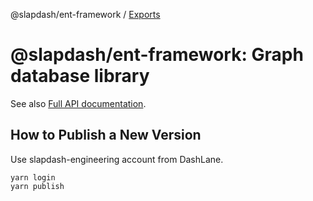 @slapdash/ent-framework / [Exports](modules.md)

# @slapdash/ent-framework: Graph database library

See also [Full API documentation](https://github.com/time-loop/slapdash/blob/master/packages/ent-framework/docs/modules.md).

## How to Publish a New Version

Use slapdash-engineering account from DashLane.

    yarn login
    yarn publish
